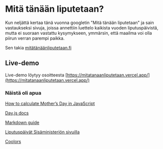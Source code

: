 # Mitä tänään liputetaan?

Kun neljättä kertaa tänä vuonna googletin "Mitä tänään liputetaan" ja sain vastaukseksi sivuja, joissa annettiin luettelo kaikista vuoden liputuspäivistä, mutta ei suoraan vastattu kysymykseen, ymmärsin, että maailma voi olla piirun verran parempi paikka.

Sen takia [mitätänäänliputetaan.fi](https://mitätänäänliputetaan.fi)

## Live-demo
Live-demo löytyy osoitteesta [https://mitatanaanliputetaan.vercel.app/](https://mitatanaanliputetaan.vercel.app/)

### Näistä oli apua
[How to calculate Mother’s Day in JavaScript](https://joshtronic.com/2017/05/14/how-to-calculate-mothers-day-in-javascript/)

[Day.js docs](https://day.js.org/docs/en/)

[Markdown guide](https://www.markdownguide.org/basic-syntax/)

[Liputuspäivät Sisäministeriön sivuilla](https://intermin.fi/suomen-lippu/liputuspaivat)

[Coolors](https://coolors.co/)